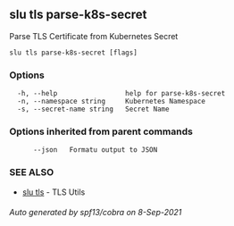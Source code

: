 ## slu tls parse-k8s-secret

Parse TLS Certificate from Kubernetes Secret

```
slu tls parse-k8s-secret [flags]
```

### Options

```
  -h, --help                 help for parse-k8s-secret
  -n, --namespace string     Kubernetes Namespace
  -s, --secret-name string   Secret Name
```

### Options inherited from parent commands

```
      --json   Formatu output to JSON
```

### SEE ALSO

* [slu tls](slu_tls.md)	 - TLS Utils

###### Auto generated by spf13/cobra on 8-Sep-2021
